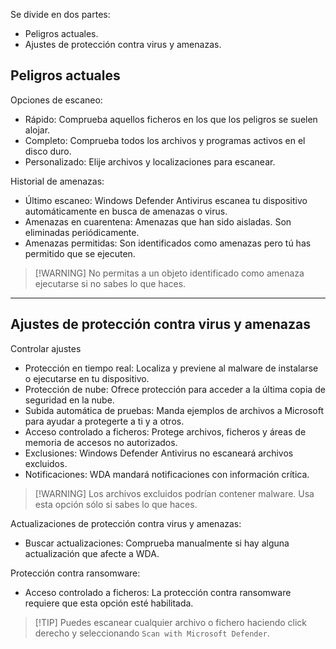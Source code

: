 Se divide en dos partes:

- Peligros actuales.
- Ajustes de protección contra virus y amenazas.

<h2>Peligros actuales</h2>
Opciones de escaneo:

- Rápido: Comprueba aquellos ficheros en los que los peligros se suelen alojar.
- Completo: Comprueba todos los archivos y programas activos en el disco duro.
- Personalizado: Elije archivos y localizaciones para escanear.

Historial de amenazas:

- Último escaneo: Windows Defender Antivirus escanea tu dispositivo automáticamente en busca de amenazas o virus.
- Amenazas en cuarentena: Amenazas que han sido aisladas. Son eliminadas periódicamente.
- Amenazas permitidas: Son identificados como amenazas pero tú has permitido que se ejecuten.

>[!WARNING] No permitas a un  objeto identificado como amenaza ejecutarse si no sabes lo que haces.

--------------
<h2>Ajustes de protección contra virus y amenazas</h2>
Controlar ajustes

- Protección en tiempo real: Localiza y previene al malware de instalarse o ejecutarse en tu dispositivo.
- Protección de nube: Ofrece protección para acceder a la última copia de seguridad en la nube.
- Subida automática de pruebas: Manda ejemplos de archivos a Microsoft para ayudar a protegerte a ti y a otros.
- Acceso controlado a ficheros: Protege archivos, ficheros y áreas de memoria de accesos no autorizados.
- Exclusiones: Windows Defender Antivirus no escaneará archivos excluidos.
- Notificaciones: WDA mandará notificaciones con información crítica.

>[!WARNING] Los archivos excluidos podrían contener malware. Usa esta opción sólo si sabes lo que haces.

Actualizaciones de protección contra virus y amenazas:

- Buscar actualizaciones: Comprueba manualmente si hay alguna actualización que afecte a WDA.

Protección contra ransomware:

- Acceso controlado a ficheros: La protección contra ransomware requiere que esta opción esté habilitada.

>[!TIP] Puedes escanear cualquier archivo o fichero haciendo click derecho y seleccionando `Scan with Microsoft Defender`.

